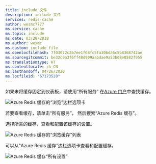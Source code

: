 ```yaml
---
title: include 文件
description: include 文件
services: redis-cache
author: wesmc7777
ms.service: cache
ms.topic: include
ms.date: 03/28/2018
ms.author: wesmc
ms.custom: include file
ms.openlocfilehash: 7f03072c2b7ee1f08fc5fa306da6c5b8368742ae
ms.sourcegitcommit: be32c9a3f6ff48d909aabdae9a53bd8e0582f955
ms.translationtype: HT
ms.contentlocale: zh-CN
ms.lasthandoff: 04/26/2020
ms.locfileid: "67173520"
---
```

如果未将缓存固定到仪表板，请使用“所有服务”  在[Azure 门户](https://portal.azure.com)中查找缓存。

![Azure Redis 缓存的“浏览”边栏选项卡](media/redis-cache-browse/redis-cache-browse.png)

若要查看缓存，请单击“所有服务”，  然后搜索“Azure Redis 缓存”。  

选择所需的缓存，查看和配置该缓存的设置。

![Azure Redis 缓存的“浏览缓存”列表](media/redis-cache-browse/redis-caches.png)

可以从“Azure Redis 缓存”边栏选项卡查看和配置缓存。 

![Azure Redis 缓存“所有设置”](media/redis-cache-browse/redis-cache-blade.png)


